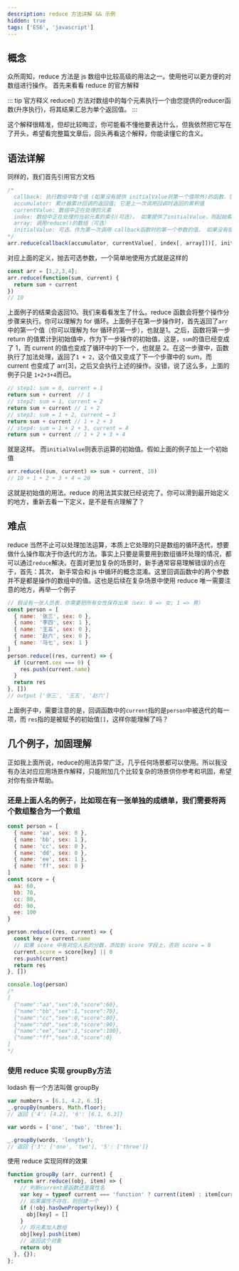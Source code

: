 ```yaml
---
description: reduce 方法详解 && 示例
hidden: true
tags: ['ES6', 'javascript']
---
```


## 概念

众所周知，reduce 方法是 js 数组中比较高级的用法之一。使用他可以更方便的对数组进行操作。
首先来看看 reduce 的官方解释

::: tip 官方释义
  reduce() 方法对数组中的每个元素执行一个由您提供的reducer函数(升序执行)，将其结果汇总为单个返回值。
:::

这个解释很精准，但却比较晦涩，你可能看不懂他要表达什么，但我依然把它写在了开头，希望看完整篇文章后，回头再看这个解释，你能读懂它的含义。

## 语法详解

同样的，我们首先引用官方文档

```js
/*
  callback: 执行数组中每个值 (如果没有提供 initialValue则第一个值除外)的函数，包含四个参数
  accumulator: 累计器累计回调的返回值; 它是上一次调用回调时返回的累积值
  currentValue: 数组中正在处理的元素
  index: 数组中正在处理的当前元素的索引(可选)。 如果提供了initialValue，则起始索引号为0，否则从索引1起始。
  array: 调用reduce()的数组（可选）
  initialValue: 可选。作为第一次调用 callback函数时的第一个参数的值。 如果没有提供初始值，则将使用数组中的第一个元素。 在没有初始值的空数组上调用 reduce 将报错。
*/
arr.reduce(callback(accumulator, currentValue[, index[, array]])[, initialValue])
```

对应上面的定义，抛去可选参数，一个简单地使用方式就是这样的

```js
const arr = [1,2,3,4];
arr.reduce(function(sum, current) {
  return sum + current
})
// 10
```

上面例子的结果会返回10。我们来看看发生了什么。reduce 函数会将整个操作分步骤来执行。你可以理解为 for 循环。<HighlightText msg="他会把每一个步骤拆解开来去运算，把每一步的结果 return，作为下一步操作的初始值。" />上面例子在第一步操作时，首先返回了`arr`中的第一个值（你可以理解为 for 循环的第一步），也就是1。之后，函数将第一步 return 的值累计到初始值中，作为下一步操作的初始值，这是，`sum`的值已经变成了 1，而 current 的值也变成了循环中的下一个，也就是 2。在这一步骤中，函数执行了加法处理，返回了`1 + 2`，这个值又变成了下一个步骤中的 sum，而 current 也变成了 arr[3]，之后又会执行上述的操作。没错，说了这么多，上面的例子只是 `1+2+3+4`而已。

```js
// step1: sum = 0, current = 1
return sum + current  // 1
// step2: sum = 1, current = 2
return sum + current // 1 + 2
// step3: sum = 1 + 2, current = 3
return sum + current // 1 + 2 + 3
// step4: sum = 1 + 2 + 3, current = 4
return sum + current // 1 + 2 + 3 + 4
```

就是这样。
而`initialValue`则表示运算的初始值。假如上面的例子加上一个初始值

```js
arr.reduce((sum, current) => sum + current, 10)
// 10 + 1 + 2 + 3 + 4 = 20
```

这就是初始值的用法。reduce 的用法其实就已经说完了。你可以滑到最开始定义的地方，重新去看一下定义，是不是有点理解了？

## 难点

reduce 当然不止可以处理加法运算，本质上它处理的只是数组的循环迭代，想要做什么操作取决于你迭代的方法。事实上只要是需要用到数组循环处理的情况，都可以通过`reduce`解决。在面对更加复杂的场景时，新手通常容易理解错误的点在于，首先：<HighlightText msg="reduce函数必须要有返回值，因为需要返回值作为下一次循环的初始值。" />其次，<HighlightText msg="accumulator的值是上一次的初始值，currentValue才是被迭代数组的每一项。" />
新手常会和 js 中循环的概念混淆。这里回调函数中的两个参数并不是都是操作的数组中的值。这也是后续在复杂场景中使用 reduce 唯一需要注意的地方，再举一个例子

```js
// 假设有一张人员表，你需要把所有女性保存出来（sex: 0 => 女; 1 => 男）
const person = [
  { name: '张三', sex: 0 },
  { name: '李四', sex: 1 },
  { name: '王五', sex: 0 },
  { name: '赵六', sex: 0 },
  { name: '马七', sex: 1 }
]
person.reduce((res, current) => {
  if (current.sex === 0) {
    res.push(current.name)
  }
  return res
}, [])
// output ['张三', '王五', '赵六']
```

上面例子中，需要注意的是，回调函数中的`current`指的是`person`中被迭代的每一项，而 `res`指的是被赋予的初始值`[]`，这样你能理解了吗？

## 几个例子，加固理解

正如我上面所说，reduce的用法异常广泛，几乎任何场景都可以使用。所以我没有办法对应应用场景作解释，只能附加几个比较复杂的场景供你参考和巩固，希望对你有些许帮助。

### 还是上面人名的例子，比如现在有一张单独的成绩单，我们需要将两个数组整合为一个数组

```js
const person = [
  { name: 'aa', sex: 0 },
  { name: 'bb', sex: 1 },
  { name: 'cc', sex: 0 },
  { name: 'dd', sex: 0 },
  { name: 'ee', sex: 1 },
  { name: 'ff', sex: 0 }
]
const score = {
  aa: 60,
  bb: 70,
  cc: 80,
  dd: 90,
  ee: 100
}

person.reduce((res, current) => {
  const key = current.name
  // 如果 score 中有对应人名的分数，添加到 score 字段上，否则 score = 0
  current.score = score[key] || 0
  res.push(current)
  return res
}, [])

console.log(person)
/*
[
  {"name":"aa","sex":0,"score":60},
  {"name":"bb","sex":1,"score":70},
  {"name":"cc","sex":0,"score":80},
  {"name":"dd","sex":0,"score":90},
  {"name":"ee","sex":1,"score":100},
  {"name":"ff","sex":0,"score":0}
]
*/
```

### 使用 reduce 实现 groupBy方法

lodash 有一个方法叫做 groupBy

```js
var numbers = [6.1, 4.2, 6.3];
_.groupBy(numbers, Math.floor);
// 返回 {'4': [4.2], '6': [6.1, 6.3]}

var words = ['one', 'two', 'three'];

_.groupBy(words, 'length');
// 返回 {'3': ['one', 'two'], '5': ['three']}
```

使用 reduce 实现同样的效果

```js
function groupBy (arr, current) {
  return arr.reduce((obj, item) => {
    // 判断current是函数还是属性名
    var key = typeof current === 'function' ? current(item) : item[current]
    // 如果属性不存在，则创建一个
    if (!obj.hasOwnProperty(key)) {
      obj[key] = []
    }
    // 将元素加入数组
    obj[key].push(item)
    // 返回这个对象
    return obj
  }, {});
};
```
